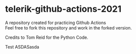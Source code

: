 # telerik-github-actions-2021
A repository created for practicing Github Actions  
Feel free to fork this repository and work in the forked version.

Credits to Tom Reid for the Python Code.

Test
ASDASasda
